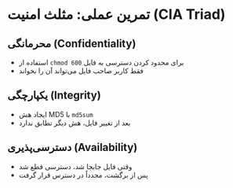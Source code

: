 # تمرین عملی: مثلث امنیت (CIA Triad)

## محرمانگی (Confidentiality)
- استفاده از `chmod 600` برای محدود کردن دسترسی به فایل
- فقط کاربر صاحب فایل می‌تواند آن را بخواند

## یکپارچگی (Integrity)
- ایجاد هش MD5 با `md5sum`
- بعد از تغییر فایل، هش دیگر تطابق ندارد

## دسترسی‌پذیری (Availability)
- وقتی فایل جابجا شد، دسترسی قطع شد
- پس از برگشت، مجدداً در دسترس قرار گرفت
